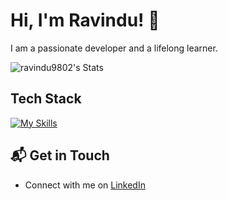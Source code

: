 # Hi, I'm Ravindu! 👋

I am a passionate developer and a lifelong learner.

![ravindu9802's Stats](https://github-readme-stats.vercel.app/api?username=ravindu9802&theme=vue-dark&show_icons=true&hide_border=true&count_private=true)

<!--
## 🚀 About Me

- 🔭 I'm currently pursuing my Master's in Computer Science at IIT Kharagpur.
- 📝 I write in-depth, long-form articles on my website [theenthusiast.dev](https://theenthusiast.dev), accumulating over 20k views within just 2 months.
- 🌐 Proud member of the [Hackernoon Blogging Fellowship](https://hackernoon.com/), contributing to the tech community.
- ✍️ Content Writer at [freeCodeCamp](https://www.freecodecamp.org/), gearing up to share valuable insights with the global coding community.
-->

<!--
## My Articles
- [JavaScript Engine and Runtime Explained](https://www.freecodecamp.org/news/javascript-engine-and-runtime-explained/)
-->

## Tech Stack

[![My Skills](https://skillicons.dev/icons?i=azure,dotnet,fastapi,flask,nodejs,docker,angular,react,mongodb,MySQL,cs,py,jquery,ts,js,html,css)](https://skillicons.dev)

<!--
## 🌱 Currently Exploring

- 🚀 Learning Full Stack Web Development
- Exploring the ins and outs of React and Redux for dynamic front-end experiences.
- Navigating through the world of React Router for seamless page transitions.
- Styling with Tailwind CSS to create modern and responsive user interfaces.
- Building server-side applications with Django, a powerful Python web framework.
- Diving into PostgreSQL for efficient and scalable database management.
-->

<!--
 ## 🏆 Achievements

- 🌟 Completed Hacktoberfest 2023 - Contributed to open source projects and celebrated the spirit of collaboration.
-->


## 📬 Get in Touch

- Connect with me on [LinkedIn](https://www.linkedin.com/in/rasanjana/)




<!--

Here are some ideas to get you started:

- 🔭 I’m currently working on ...
- 🌱 I’m currently learning ...
- 👯 I’m looking to collaborate on ...
- 🤔 I’m looking for help with ...
- 💬 Ask me about ...
- 📫 How to reach me: ...
- 😄 Pronouns: ...
- ⚡ Fun fact: ...
-->
